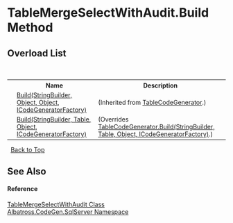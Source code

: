# TableMergeSelectWithAudit.Build Method 
 


## Overload List
&nbsp;<table><tr><th></th><th>Name</th><th>Description</th></tr><tr><td>![Public method](media/pubmethod.gif "Public method")</td><td><a href="M_Albatross_CodeGen_SqlServer_TableCodeGenerator_Build_1.md">Build(StringBuilder, Object, Object, ICodeGeneratorFactory)</a></td><td> (Inherited from <a href="T_Albatross_CodeGen_SqlServer_TableCodeGenerator.md">TableCodeGenerator</a>.)</td></tr><tr><td>![Public method](media/pubmethod.gif "Public method")</td><td><a href="M_Albatross_CodeGen_SqlServer_TableMergeSelectWithAudit_Build.md">Build(StringBuilder, Table, Object, ICodeGeneratorFactory)</a></td><td> (Overrides <a href="M_Albatross_CodeGen_SqlServer_TableCodeGenerator_Build.md">TableCodeGenerator.Build(StringBuilder, Table, Object, ICodeGeneratorFactory)</a>.)</td></tr></table>&nbsp;
<a href="#tablemergeselectwithaudit.build-method">Back to Top</a>

## See Also


#### Reference
<a href="T_Albatross_CodeGen_SqlServer_TableMergeSelectWithAudit.md">TableMergeSelectWithAudit Class</a><br /><a href="N_Albatross_CodeGen_SqlServer.md">Albatross.CodeGen.SqlServer Namespace</a><br />